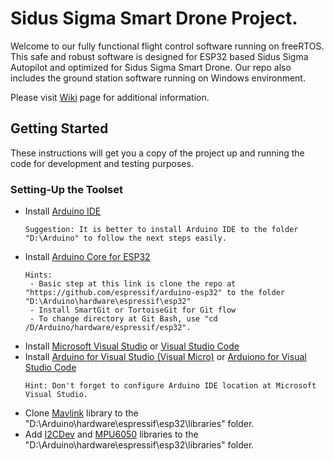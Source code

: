# Sidus Sigma Smart Drone Project.

Welcome to our fully functional flight control software running on freeRTOS. This safe and robust software is designed for ESP32 based Sidus Sigma Autopilot and optimized for Sidus Sigma Smart Drone. Our repo also includes the ground station software running on Windows environment.

Please visit [Wiki](https://github.com/DevSidus/Sidus_Github/wiki) page for additional information.

## Getting Started
These instructions will get you a copy of the project up and running the code for development and testing purposes.

### Setting-Up the Toolset

* Install [Arduino IDE](https://www.arduino.cc/en/Main/Software)
  ```
  Suggestion: It is better to install Arduino IDE to the folder "D:\Arduino" to follow the next steps easily. 
  ``` 
* Install [Arduino Core for ESP32](https://github.com/espressif/arduino-esp32)
  ```
  Hints:
   - Basic step at this link is clone the repo at "https://github.com/espressif/arduino-esp32" to the folder "D:\Arduino\hardware\espressif\esp32"
   - Install SmartGit or TortoiseGit for Git flow
   - To change directory at Git Bash, use "cd /D/Arduino/hardware/espressif/esp32".
  ```
* Install [Microsoft Visual Studio](https://visualstudio.microsoft.com/) or [Visual Studio Code](https://code.visualstudio.com/)
* Install [Arduino for Visual Studio (Visual Micro)](https://www.visualmicro.com/) or [Arduiono for Visual Studio Code](https://marketplace.visualstudio.com/items?itemName=vsciot-vscode.vscode-arduino)
  ```
  Hint: Don't forget to configure Arduino IDE location at Microsoft Visual Studio. 
  ``` 
* Clone [Mavlink](https://github.com/mavlink/c_library_v2.git) library to the "D:\Arduino\hardware\espressif\esp32\libraries" folder.
* Add [I2CDev](https://github.com/DevSidus/Wiki_Documents/blob/master/Global_Arduino_Libraries/I2Cdev.zip) and [MPU6050](https://github.com/DevSidus/Wiki_Documents/blob/master/Global_Arduino_Libraries/MPU6050.zip) libraries to the "D:\Arduino\hardware\espressif\esp32\libraries" folder.
